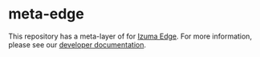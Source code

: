 # meta-edge

This repository has a meta-layer of for [Izuma Edge](https://izumanetworks.com).
For more information, please see our [developer documentation](https://developer.izumanetworks.com).
